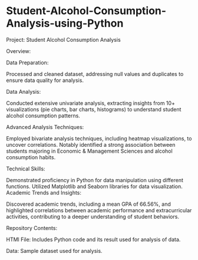 # Student-Alcohol-Consumption-Analysis-using-Python

Project: Student Alcohol Consumption Analysis

Overview:

Data Preparation:

Processed and cleaned dataset, addressing null values and duplicates to ensure data quality for analysis.

Data Analysis:

Conducted extensive univariate analysis, extracting insights from 10+ visualizations (pie charts, bar charts, histograms) to understand student alcohol consumption patterns.

Advanced Analysis Techniques:

Employed bivariate analysis techniques, including heatmap visualizations, to uncover correlations. Notably identified a strong association between students majoring in Economic & Management Sciences and alcohol consumption habits.

Technical Skills:

Demonstrated proficiency in Python for data manipulation using different functions. Utilized Matplotlib and Seaborn libraries for data visualization.
Academic Trends and Insights:

Discovered academic trends, including a mean GPA of 66.56%, and highlighted correlations between academic performance and extracurricular activities, contributing to a deeper understanding of student behaviors.

Repository Contents:

HTMl File: Includes Python code and its result used for analysis of data.

Data: Sample dataset used for analysis.
